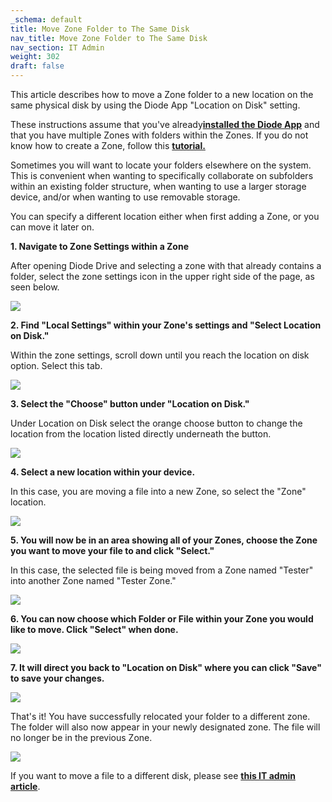 ```yaml
---
_schema: default
title: Move Zone Folder to The Same Disk
nav_title: Move Zone Folder to The Same Disk
nav_section: IT Admin
weight: 302
draft: false
---
```

This article describes how to move a Zone folder to a new location on the same physical disk by using the Diode App "Location on Disk" setting.

These instructions assume that you've already[**installed the Diode App**](https://support.diode.io/article/d3eguu0pem) and that you have multiple Zones with folders within the Zones. If you do not know how to create a Zone, follow this <a href="https://support.diode.io/article/k1diuzadd8-create-your-first-zone" target="_blank" rel="noopener"><strong>tutorial.</strong></a>

Sometimes you will want to locate your folders elsewhere on the system. This is convenient when wanting to specifically collaborate on subfolders within an existing folder structure, when wanting to use a larger storage device, and/or when wanting to use removable storage.

You can specify a different location either when first adding a Zone, or you can move it later on.

**1\. Navigate to Zone Settings within a Zone**

After opening Diode Drive and selecting a zone with that already contains a folder, select the zone settings icon in the upper right side of the page, as seen below.

![](/uploads/image-39.png)

**2\. Find "Local Settings" within your Zone's settings and "Select Location on Disk."**

Within the zone settings, scroll down until you reach the location on disk option. Select this tab.

![](/uploads/image-40.png)

**3\. Select the "Choose" button under "Location on Disk."**

Under Location on Disk select the orange choose button to change the location from the location listed directly underneath the button.

![](/uploads/image-41.png)

**4\. Select a new location within your device.**

In this case, you are moving a file into a new Zone, so select the "Zone" location.

![](/uploads/image-42.png)

**5\. You will now be in an area showing all of your Zones, choose the Zone you want to move your file to and click "Select."**

In this case, the selected file is being moved from a Zone named "Tester" into another Zone named "Tester Zone."

![](/uploads/image-43.png)

**6\. You can now choose which Folder or File within your Zone you would like to move. Click "Select" when done.**

![](/uploads/image-44.png)

**7\. It will direct you back to "Location on Disk" where you can click "Save" to save your changes.**

![](/uploads/image-45.png)

That's it! You have successfully relocated your folder to a different zone. The folder will also now appear in your newly designated zone. The file will no longer be in the previous Zone.

![](/uploads/image-46.png)

If you want to move a file to a different disk, please see <a href="https://app.docs.diode.io/docs/admin/docs-on-other-products/" target="_blank" rel="noopener"><strong>this IT admin article</strong></a>.